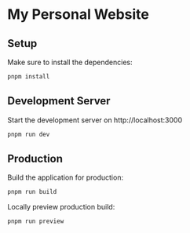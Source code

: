 # My Personal Website

## Setup

Make sure to install the dependencies:

```bash
pnpm install
```

## Development Server

Start the development server on http://localhost:3000

```bash
pnpm run dev
```

## Production

Build the application for production:

```bash
pnpm run build
```

Locally preview production build:

```bash
pnpm run preview
```

